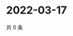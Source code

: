 # 2022-03-17

共 0 条

<!-- BEGIN WEIBO -->
<!-- 最后更新时间 Thu Mar 17 2022 02:18:42 GMT+0800 (China Standard Time) -->

<!-- END WEIBO -->
